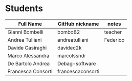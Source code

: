 # Students

| Full Name | GitHub nickname | notes |
| --------- | --------------- | ----- |
| Gianni Bombelli | bombo82 |  teacher |
| Andrea Tulliani | andreatulliani | Federico |
| Davide Casiraghi | davidec2k | |
| Marco Alessandra | marcolssndr |   |
| De Bartolo Andrea | Debag-software |  |
| Francesca Consorti | francescaconsorti |  |
